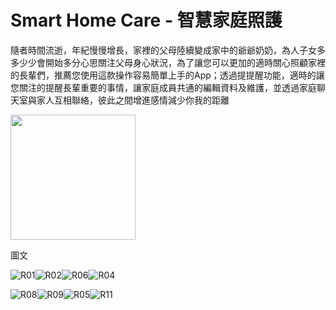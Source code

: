 # Smart Home Care - 智慧家庭照護

隨者時間流逝，年紀慢慢增長，家裡的父母陸續變成家中的爺爺奶奶，為人子女多多少少會開始多分心思關注父母身心狀況，為了讓您可以更加的適時關心照顧家裡的長輩們，推薦您使用這款操作容易簡單上手的App；透過提提醒功能，適時的讓您關注的提醒長輩重要的事情，讓家庭成員共通的編輯資料及維護，並透過家庭聊天室與家人互相聯絡，彼此之間增進感情減少你我的距離


[<img src="https://i.imgur.com/I58bWLd.png" width="200">](https://play.google.com/store/apps/details?id=com.czerny.smarthomecare)


圖文


![R01](https://user-images.githubusercontent.com/77201717/123233798-f3b54880-d50c-11eb-9b58-b8b7531b962b.png)![R02](https://user-images.githubusercontent.com/77201717/123260156-d3df4e00-d527-11eb-96f5-baf7ac2cd195.png)![R06](https://user-images.githubusercontent.com/77201717/123260213-e5c0f100-d527-11eb-9e6e-b58dd029bc7b.png)![R04](https://user-images.githubusercontent.com/77201717/123260344-0a1ccd80-d528-11eb-85aa-60bf3dc82a55.png)

![R08](https://user-images.githubusercontent.com/77201717/123260700-73044580-d528-11eb-9c62-32c2f64ebc70.png)![R09](https://user-images.githubusercontent.com/77201717/123260763-87e0d900-d528-11eb-93ec-41ef31cfa717.png)![R05](https://user-images.githubusercontent.com/77201717/123260541-42241080-d528-11eb-855d-35410a80f71d.png)![R11](https://user-images.githubusercontent.com/77201717/123260777-8dd6ba00-d528-11eb-826e-7907047f47bd.png)

